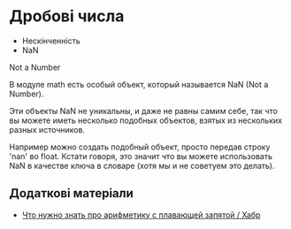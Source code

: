 # Дробові числа

- Нескінченність
- NaN

Not a Number

В модуле math есть особый объект, который называется NaN (Not a Number).

Эти объекты NaN не уникальны, и даже не равны самим себе, так что вы можете иметь несколько подобных объектов, взятых из нескольких разных источников.

Например можно создать подобный объект, просто передав строку 'nan' во float. Кстати говоря, это значит что вы можете использовать NaN в качестве ключа в словаре (хотя мы и не советуем это делать).


## Додаткові матеріали

- [Что нужно знать про арифметику с плавающей запятой / Хабр](https://habr.com/ru/post/112953/)